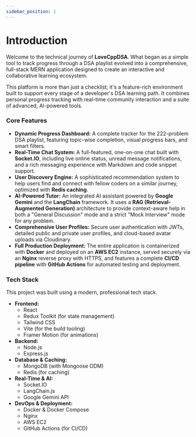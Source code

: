 ```yaml
---
sidebar_position: 1
---
```


# Introduction

Welcome to the technical journey of **LoveCppDSA**. What began as a simple tool to track progress through a DSA playlist evolved into a comprehensive, full-stack MERN application designed to create an interactive and collaborative learning ecosystem.

This platform is more than just a checklist; it's a feature-rich environment built to support every stage of a developer's DSA learning path. It combines personal progress tracking with real-time community interaction and a suite of advanced, AI-powered tools.

### Core Features

* **Dynamic Progress Dashboard:** A complete tracker for the 222-problem DSA playlist, featuring topic-wise completion, visual progress bars, and smart filters.
* **Real-Time Chat System:** A full-featured, one-on-one chat built with **Socket.IO**, including live online status, unread message notifications, and a rich messaging experience with Markdown and code snippet support.
* **User Discovery Engine:** A sophisticated recommendation system to help users find and connect with fellow coders on a similar journey, optimized with **Redis caching**.
* **AI-Powered Tutor:** An integrated AI assistant powered by **Google Gemini** and the **LangChain** framework. It uses a **RAG (Retrieval-Augmented Generation)** architecture to provide context-aware help in both a "General Discussion" mode and a strict "Mock Interview" mode for any problem.
* **Comprehensive User Profiles:** Secure user authentication with JWTs, detailed public and private user profiles, and cloud-based avatar uploads via Cloudinary.
* **Full Production Deployment:** The entire application is containerized with **Docker** and deployed on an **AWS EC2** instance, served securely via an **Nginx** reverse proxy with HTTPS, and features a complete **CI/CD pipeline** with **GitHub Actions** for automated testing and deployment.

### Tech Stack

This project was built using a modern, professional tech stack.

* **Frontend:**
    * React
    * Redux Toolkit (for state management)
    * Tailwind CSS
    * Vite (for the build tooling)
    * Framer Motion (for animations)
* **Backend:**
    * Node.js
    * Express.js
* **Database & Caching:**
    * MongoDB (with Mongoose ODM)
    * Redis (for caching)
* **Real-Time & AI:**
    * Socket.IO
    * LangChain.js
    * Google Gemini API
* **DevOps & Deployment:**
    * Docker & Docker Compose
    * Nginx
    * AWS EC2
    * GitHub Actions (for CI/CD)